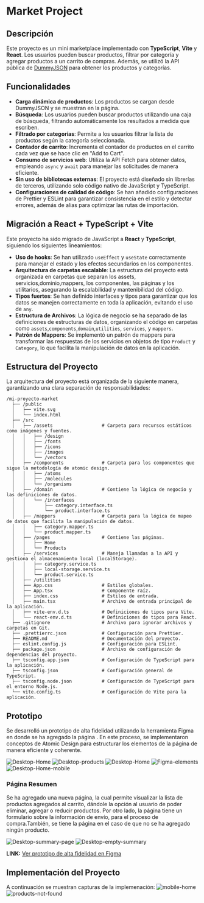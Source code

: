 # Market Project

## Descripción

Este proyecto es un mini marketplace implementado con **TypeScript**, **Vite** y **React**. Los usuarios pueden buscar productos, filtrar por categoría y agregar productos a un carrito de compras. Además, se utilizó la API pública de [DummyJSON](https://dummyjson.com/docs/products#products-all) para obtener los productos y categorías.

## Funcionalidades

- **Carga dinámica de productos**: Los productos se cargan desde DummyJSON y se muestran en la página.
- **Búsqueda**: Los usuarios pueden buscar productos utilizando una caja de búsqueda, filtrando automáticamente los resultados a medida que escriben.
- **Filtrado por categorías**: Permite a los usuarios filtrar la lista de productos según la categoría seleccionada.
- **Contador de carrito**: Incrementa el contador de productos en el carrito cada vez que se hace clic en "Add to Cart".
- **Consumo de servicios web**: Utiliza la API Fetch para obtener datos, empleando `async` y `await` para manejar las solicitudes de manera eficiente.
- **Sin uso de bibliotecas externas**: El proyecto está diseñado sin librerías de terceros, utilizando solo código nativo de JavaScript y TypeScript.
- **Configuraciones de calidad de código**: Se han añadido configuraciones de Prettier y ESLint para garantizar consistencia en el estilo y detectar errores, además de alias para optimizar las rutas de importación.

## Migración a React + TypeScript + Vite

Este proyecto ha sido migrado de JavaScript a **React** y **TypeScript**, siguiendo los siguientes lineamientos:

- **Uso de hooks**: Se han utilizado `useEffect` y `useState` correctamente para manejar el estado y los efectos secundarios en los componentes.
- **Arquitectura de carpetas escalable**: La estructura del proyecto está organizada en carpetas que separan los assets, servicios,dominio,mappers, los componentes, las páginas y los utilitarios, asegurando la escalabilidad y mantenibilidad del código.
- **Tipos fuertes**: Se han definido interfaces y tipos para garantizar que los datos se manejen correctamente en toda la aplicación, evitando el uso de `any`.
- **Estructura de Archivos**: La lógica de negocio se ha separado de las definiciones de estructuras de datos, organizando el código en carpetas como `assets`,`components`,`domain`,`utilities`, `services`, y `mappers`.
- **Patrón de Mappers**: Se implementó un patrón de mappers para transformar las respuestas de los servicios en objetos de tipo `Product` y `Category`, lo que facilita la manipulación de datos en la aplicación.

## Estructura del Proyecto

La arquitectura del proyecto está organizada de la siguiente manera, garantizando una clara separación de responsabilidades:

```
/mi-proyecto-market
  ├── /public
  │   ├── vite.svg
  │   └── index.html
  ├── /src
  │   ├── /assets                  # Carpeta para recursos estáticos como imágenes y fuentes.
  │   │   ├── /design
  │   │   ├── /fonts
  │   │   ├── /icons
  │   │   ├── /images
  │   │   └── /vectors
  │   ├── /components              # Carpeta para los componentes que sigue la metodología de atomic design.
  │   │   ├── /atoms
  │   │   ├── /molecules
  │   │   └── /organisms
  │   ├── /domain                  # Contiene la lógica de negocio y las definiciones de datos.
  │   │   └── /interfaces
  │   │       ├── category.interface.ts
  │   │       └── product.interface.ts
  │   ├── /mappers                 # Carpeta para la lógica de mapeo de datos que facilita la manipulación de datos.
  │   │   ├── category.mapper.ts
  │   │   └── product.mapper.ts
  │   ├── /pages                   # Contiene las páginas.
  │   │   ├── Home
  │   │   └── Products
  │   ├── /services                # Maneja llamadas a la API y gestiona el almacenamiento local (localStorage).
  │   │   ├── category.service.ts
  │   │   ├── local-storage.service.ts
  │   │   └── product.service.ts
  │   ├── /utilities
  │   ├── App.css                  # Estilos globales.
  │   ├── App.tsx                  # Componente raíz.
  │   ├── index.css                # Estilos de entrada.
  │   ├── main.tsx                 # Archivo de entrada principal de la aplicación.
  │   ├── vite-env.d.ts            # Definiciones de tipos para Vite.
  │   └── react-env.d.ts           # Definiciones de tipos para React.
  ├── .gitignore                   # Archivo para ignorar archivos y carpetas en Git.
  ├── .prettierrc.json             # Configuración para Prettier.
  ├── README.md                    # Documentación del proyecto.
  ├── eslint.config.js             # Configuración para ESLint.
  ├── package.json                 # Archivo de configuración de dependencias del proyecto.
  ├── tsconfig.app.json            # Configuración de TypeScript para la aplicación.
  ├── tsconfig.json                # Configuración general de TypeScript.
  ├── tsconfig.node.json           # Configuración de TypeScript para el entorno Node.js.
  └── vite.config.ts               # Configuración de Vite para la aplicación.

```

## Prototipo

Se desarrolló un prototipo de alta fidelidad utilizando la herramienta Figma en donde se ha agregado la página . En este proceso, se implementaron conceptos de Atomic Design para estructurar los elementos de la página de manera eficiente y coherente.

![Desktop-Home](./src/assets/design/Desktop-Home.png)
![Desktop-products](./src/assets/design/Desktop-products.png)
![Desktop-Home](./src/assets/design/Desktop-products-not-found.png)
![Figma-elements](./src/assets/design/figma-elements.png)
![Desktop-Home-mobile](./src/assets/design/Desktop-Home-mobile.PNG)

### Página Resumen

Se ha agregado una nueva página, la cual permite visualizar la lista de productos agregados al carrito, dándole la opción al usuario de poder eliminar, agregar o reducir productos. Por otro lado, la página tiene un formulario sobre la información de envío, para el proceso de compra.También, se tiene la página en el caso de que no se ha agregado ningún producto.

![Desktop-summary-page](./src/assets/design/Desktop-summary-page.png)
![Desktop-empty-summary](./src/assets/design/Desktop-empty-summary.png)

**LINK:** [Ver prototipo de alta fidelidad en Figma](https://www.figma.com/proto/TMCcAkrrzbQA4suediBIO3/marketplace-webapp?node-id=2-14&node-type=frame&t=dXskumLnmc50er9v-0&scaling=min-zoom&content-scaling=fixed&page-id=2%3A2)

## Implementación del Proyecto

A continuación se muestran capturas de la implemenación:
![mobile-home](./src/assets/design/home-implementation.png)
![products-not-found](./src/assets/design/products-not-found-implementation.png)
